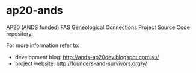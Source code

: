 ap20-ands
=========

AP20 (ANDS funded) FAS Geneological Connections Project Source Code repository.

For more information refer to:
 * development blog: http://ands-ap20dev.blogspot.com.au/
 * project website: http://founders-and-survivors.org/y/